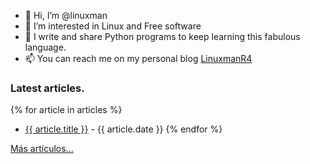 - 👋 Hi, I’m @linuxman
- 👀 I’m interested in Linux and Free software
- 🌱 I write and share Python programs to keep learning this fabulous language.
- 📫 You can reach me on my personal blog [LinuxmanR4](https://linuxmanr4.com)

### Latest articles.

{% for article in articles %}
  * <a href="{{ article.url }}" target="_blank">{{ article.title }}</a> - {{ article.date }}
{% endfor %}

[Más artículos...](https://linuxmanr4.com/archivo-general/)
